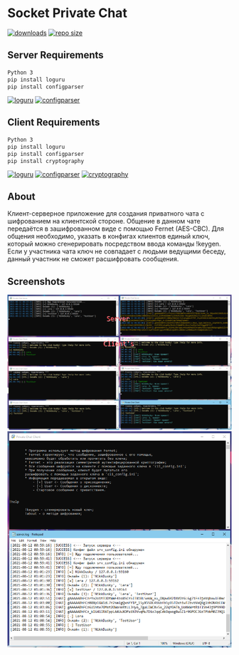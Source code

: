 # Socket Private Chat

[![downloads](https://img.shields.io/github/downloads/nikkdusky/Socket-Private-Chat/total?color=pink&style=flat-square)](https://github.com/NikkDusky/Socket-Private-Chat/releases)
[![repo size](https://img.shields.io/github/repo-size/nikkdusky/Socket-Private-Chat?color=pink&style=flat-square)](https://github.com/NikkDusky/Socket-Private-Chat/)

## Server Requirements

```
Python 3
pip install loguru
pip install configparser
```
[![loguru](https://img.shields.io/pypi/v/loguru?color=pink&label=loguru&style=flat-square)](https://pypi.org/project/loguru/)
[![configparser](https://img.shields.io/pypi/v/configparser?color=pink&label=configparser&style=flat-square)](https://pypi.org/project/configparser/)

## Client Requirements

```
Python 3
pip install loguru
pip install configparser
pip install cryptography
```
[![loguru](https://img.shields.io/pypi/v/loguru?color=pink&label=loguru&style=flat-square)](https://pypi.org/project/loguru/)
[![configparser](https://img.shields.io/pypi/v/configparser?color=pink&label=configparser&style=flat-square)](https://pypi.org/project/configparser/)
[![cryptography](https://img.shields.io/pypi/v/cryptography?color=pink&label=cryptography&style=flat-square)](https://pypi.org/project/cryptography/)

## About

Клиент-серверное приложение для создания приватного чата с шифрованием на клиентской стороне. Общение в данном чате передаётся в зашифрованном виде с помощью Fernet (AES-CBC). Для общения необходимо, указать в конфигах клиентов единый ключ, который можно сгенерировать посредством ввода команды !keygen. Если у участника чата ключ не совпадает с людьми ведущими беседу, данный участник не сможет расшифровать сообщения.

## Screenshots

![](screenshots/1.png)
![](screenshots/2.png)
